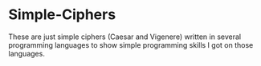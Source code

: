# Simple-Ciphers
These are just simple ciphers (Caesar and Vigenere) written in several programming languages to show simple programming skills I got on those languages.
